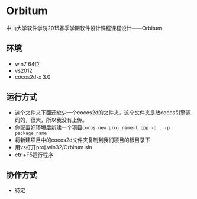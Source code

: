 # Orbitum
中山大学软件学院2015春季学期软件设计课程课程设计——Orbitum

## 环境
+ win7 64位
+ vs2012
+ cocos2d-x 3.0

## 运行方式
+ 这个文件夹下面还缺少一个cocos2d的文件夹。这个文件夹是放cocos引擎源码的，很大，所以我没有上传。
+ 你配置好环境后新建一个项目``cocos new proj_name-l cpp -d . -p package_name``
+ 将新建项目中的cocos2d文件夹复制到我们项目的根目录下
+ 用vs打开proj.win32/Orbitum.sln
+ ctri+F5运行程序

## 协作方式
+ 待定
